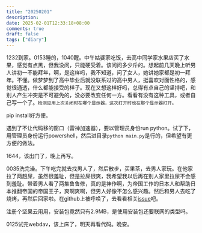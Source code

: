 ```yaml
---
title: "20250201"
description: 
date: 2025-02-01T12:33:18+08:00
comments: true
draft: false
tags: ["diary"]
---
```

1232到家。0153睡的，1040醒。中午姑婆家吃饭，去高中同学家水果店买了水果，感觉有点黑，但我没问，只能硬受着。该问问多少斤的。想起前几天晚上听男人讲初一不能拜年，啊，是这样吗，我不知道，问了女人，她讲她家都是初一拜年。不懂。做梦梦到了高中毕业后就没联系过的高中男人，挺喜欢对面性格的，感觉很通透，什么都能接受的样子。现在又想这样好吗，总得有点自己的坚持吧，和别人产生冲突是不可避免的，没必要改变任何一方。看看有没有这种工具，或者自己写一个了。`检测应用上次关闭时在哪个显示器，这次打开时也在那个显示器打开。`

pip install好方便。

遇到了不让代码移的窗口（雷神加速器），要以管理员身份run python。试了下，用管理员身份运行powershell，然后进目录`python main.py`是行的，但希望有更方便的做法。

1644，该出门了，晚上再写。

0035洗完澡。下午吃完就去找男人了，然后散步，买果茶，去男人家玩。在他家拉了两趟屎，虽然很羞耻，但是拉屎很爽，我希望我以后再在别人家里拉屎不会感到羞耻。带着男人看了两集鲁鲁修，真的是神作啊，为帝国工作的日本人和帮助日本推翻帝国的帝国王子，爽啊爽啊，但男人好像不怎么感兴趣。然后和男人去吃了烧烤，再然后回家啦。在github上被呼唤了，去看看相关[issue](https://github.com/Predidit/Kazumi/issues/54)吧。

注册个坚果云用用，安装包竟然只有2.9MB，是使用安装包还要联网的类型吗。

0125试完webdav，该上床了，明天再看代码。晚安。